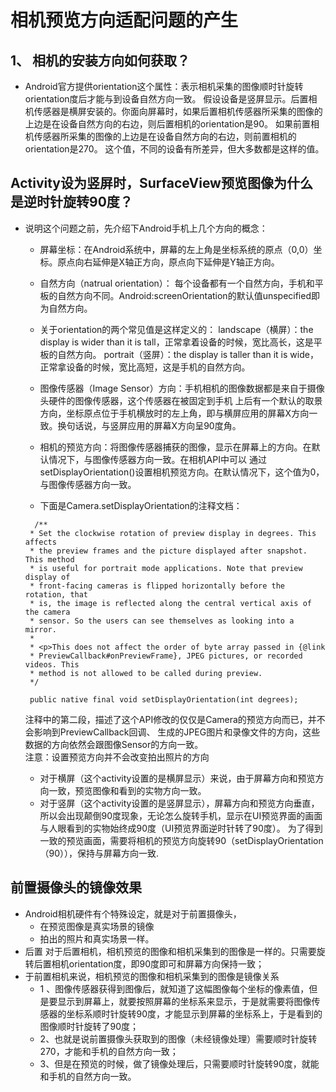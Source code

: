 # 相机预览方向适配问题的产生
## 1、 相机的安装方向如何获取？
- Android官方提供orientation这个属性：表示相机采集的图像顺时针旋转orientation度后才能与到设备自然方向一致。
假设设备是竖屏显示。后置相机传感器是横屏安装的。你面向屏幕时，如果后置相机传感器所采集的图像的上边是在设备自然方向的右边，则后置相机的orientation是90。
如果前置相机传感器所采集的图像的上边是在设备自然方向的右边，则前置相机的orientation是270。
这个值，不同的设备有所差异，但大多数都是这样的值。

## Activity设为竖屏时，SurfaceView预览图像为什么是逆时针旋转90度？
- 说明这个问题之前，先介绍下Android手机上几个方向的概念：

  - 屏幕坐标：在Android系统中，屏幕的左上角是坐标系统的原点（0,0）坐标。原点向右延伸是X轴正方向，原点向下延伸是Y轴正方向。

  - 自然方向（natrual orientation）：
每个设备都有一个自然方向，手机和平板的自然方向不同。Android:screenOrientation的默认值unspecified即为自然方向。 
   - 关于orientation的两个常见值是这样定义的： 
landscape（横屏）：the display is wider than it is tall，正常拿着设备的时候，宽比高长，这是平板的自然方向。 
portrait（竖屏）：the display is taller than it is wide，正常拿设备的时候，宽比高短，这是手机的自然方向。

  - 图像传感器（Image Sensor）方向：手机相机的图像数据都是来自于摄像头硬件的图像传感器，这个传感器在被固定到手机
  上后有一个默认的取景方向，坐标原点位于手机横放时的左上角，即与横屏应用的屏幕X方向一致。换句话说，与竖屏应用的屏幕X方向呈90度角。
  - 相机的预览方向：将图像传感器捕获的图像，显示在屏幕上的方向。在默认情况下，与图像传感器方向一致。在相机API中可以
  通过setDisplayOrientation()设置相机预览方向。在默认情况下，这个值为0，与图像传感器方向一致。
  - 下面是Camera.setDisplayOrientation的注释文档：
  ```
    /**
   * Set the clockwise rotation of preview display in degrees. This affects
   * the preview frames and the picture displayed after snapshot. This method
   * is useful for portrait mode applications. Note that preview display of
   * front-facing cameras is flipped horizontally before the rotation, that
   * is, the image is reflected along the central vertical axis of the camera
   * sensor. So the users can see themselves as looking into a mirror.
   *
   * <p>This does not affect the order of byte array passed in {@link
   * PreviewCallback#onPreviewFrame}, JPEG pictures, or recorded videos. This
   * method is not allowed to be called during preview.     
   */

   public native final void setDisplayOrientation(int degrees);
  ```
  注释中的第二段，描述了这个API修改的仅仅是Camera的预览方向而已，并不会影响到PreviewCallback回调、
  生成的JPEG图片和录像文件的方向，这些数据的方向依然会跟图像Sensor的方向一致。<br>
  注意：设置预览方向并不会改变拍出照片的方向
  - 对于横屏（这个activity设置的是横屏显示）来说，由于屏幕方向和预览方向一致，预览图像和看到的实物方向一致。
  - 对于竖屏（这个activity设置的是竖屏显示），屏幕方向和预览方向垂直，所以会出现颠倒90度现象，无论怎么旋转手机，显示在UI预览界面的画面与人眼看到的实物始终成90度（UI预览界面逆时针转了90度）。
    为了得到一致的预览画面，需要将相机的预览方向旋转90（setDisplayOrientation（90）），保持与屏幕方向一致.

## 前置摄像头的镜像效果
- Android相机硬件有个特殊设定，就是对于前置摄像头，
  - 在预览图像是真实场景的镜像
  - 拍出的照片和真实场景一样。
- 后置
对于后置相机，相机预览的图像和相机采集到的图像是一样的。只需要旋转后置相机orientation度，即90度即可和屏幕方向保持一致；
- 于前置相机来说，相机预览的图像和相机采集到的图像是镜像关系
  - 1 、图像传感器获得到图像后，就知道了这幅图像每个坐标的像素值，但是要显示到屏幕上，就要按照屏幕的坐标系来显示，于是就需要将图像传感器的坐标系顺时针旋转90度，才能显示到屏幕的坐标系上，于是看到的图像顺时针旋转了90度；
  - 2、也就是说前置摄像头获取到的图像（未经镜像处理）需要顺时针旋转270，才能和手机的自然方向一致；
  - 3、但是在预览的时候，做了镜像处理后，只需要顺时针旋转90度，就能和手机的自然方向一致。

  

